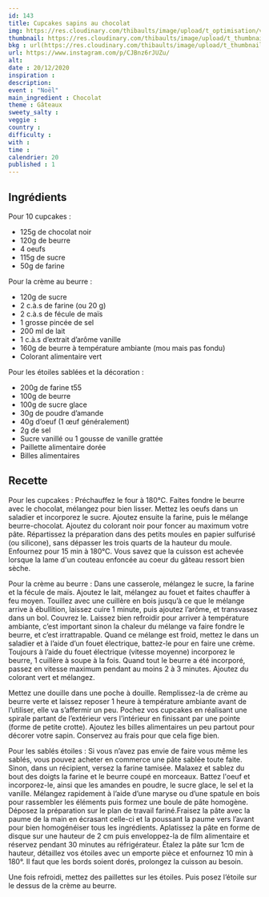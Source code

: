 ```yaml
---
id: 143
title: Cupcakes sapins au chocolat
img: https://res.cloudinary.com/thibaults/image/upload/t_optimisation/v1608498352/Recipes/20201220_cupcakes_sapins.jpg
thumbnail: https://res.cloudinary.com/thibaults/image/upload/t_thumbnail_josie/v1608498352/Recipes/20201220_cupcakes_sapins.jpg
bkg : url(https://res.cloudinary.com/thibaults/image/upload/t_thumbnail_josie/v1608498352/Recipes/20201220_cupcakes_sapins.jpg)
url: https://www.instagram.com/p/CJBnz6rJUZu/
alt: 
date : 20/12/2020
inspiration : 
description: 
event : "Noël"
main_ingredient : Chocolat
theme : Gâteaux
sweety_salty : 
veggie : 
country :
difficulty :
with : 
time : 
calendrier: 20
published : 1
---
```


## Ingrédients
Pour 10 cupcakes : 
 - 125g de chocolat noir 
 - 120g de beurre 
 - 4 oeufs
 - 115g de sucre 
 - 50g de farine 

Pour la crème au beurre :
 - 120g de sucre
 - 2 c.à.s de farine (ou 20 g)
 - 2 c.à.s de fécule de maïs
 - 1 grosse pincée de sel
 - 200 ml de lait
 - 1 c.à.s d’extrait d’arôme vanille
 - 160g de beurre à température ambiante (mou mais pas fondu)
 - Colorant alimentaire vert 

Pour les étoiles sablées et la décoration :  
 - 200g de farine t55
 - 100g de beurre
 - 100g de sucre glace
 - 30g de poudre d’amande 
 - 40g d’oeuf (1 œuf généralement)
 - 2g de sel
 - Sucre vanillé ou 1 gousse de vanille grattée
 - Paillette alimentaire dorée 
 - Billes alimentaires

## Recette
Pour les cupcakes : Préchauffez le four à 180°C. Faites fondre le beurre avec le chocolat, mélangez pour bien lisser. Mettez les oeufs dans un saladier et incorporez le sucre. Ajoutez ensuite la farine, puis le mélange beurre-chocolat. Ajoutez du colorant noir pour foncer au maximum votre pâte. Répartissez la préparation dans des petits moules en papier sulfurisé (ou silicone), sans dépasser les trois quarts de la hauteur du moule. Enfournez pour 15 min à 180°C. Vous savez que la cuisson est achevée lorsque la lame d'un couteau enfoncée au coeur du gâteau ressort bien sèche.

Pour la crème au beurre : Dans une casserole, mélangez le sucre, la farine et la fécule de maïs. Ajoutez le lait, mélangez au fouet et faites chauffer à feu moyen. Touillez avec une cuillère en bois jusqu’à ce que le mélange arrive à ébullition, laissez cuire 1 minute, puis ajoutez l’arôme, et transvasez dans un bol. Couvrez le. Laissez bien refroidir pour arriver à température ambiante, c’est important sinon la chaleur du mélange va faire fondre le beurre, et c’est irrattrapable.  Quand ce mélange est froid, mettez le dans un saladier et à l’aide d’un fouet électrique, battez-le pour en faire une crème. Toujours à l’aide du fouet électrique (vitesse moyenne) incorporez le beurre, 1 cuillère à soupe à la fois. Quand tout le beurre a été incorporé, passez en vitesse maximum pendant au moins 2 à 3 minutes. Ajoutez du colorant vert et mélangez. 

Mettez une douille dans une poche à douille. Remplissez-la de crème au beurre verte et laissez reposer 1 heure à température ambiante avant de l’utiliser, elle va s’affermir un peu. Pochez vos cupcakes en réalisant une spirale partant de l’extérieur vers l’intérieur en finissant par une pointe (forme de petite crotte). Ajoutez les billes alimentaires un peu partout pour décorer votre sapin. Conservez au frais pour que cela fige bien. 

Pour les sablés étoiles : Si vous n’avez pas envie de faire vous même les sablés, vous pouvez acheter en commerce une pâte sablée toute faite. Sinon, dans un récipient, versez la farine tamisée. Malaxez et sablez du bout des doigts la farine et le beurre coupé en morceaux. Battez l'oeuf et incorporez-le, ainsi que les amandes en poudre, le sucre glace, le sel et la vanille. Mélangez rapidement à l’aide d’une maryse ou d’une spatule en bois pour rassembler les éléments puis formez une boule de pâte homogène. Déposez la préparation sur le plan de travail fariné.Fraisez la pâte avec la paume de la main en écrasant celle-ci et la poussant la paume vers l’avant pour bien homogénéiser tous les ingrédients. Aplatissez la pâte en forme de disque sur une hauteur de 2 cm puis enveloppez-la de film alimentaire et réservez pendant 30 minutes au réfrigérateur. Étalez la pâte sur 1cm de hauteur, détaillez vos étoiles avec un emporte pièce et enfournez 10 min à 180°. Il faut que les bords soient dorés, prolongez la cuisson au besoin. 

Une fois refroidi, mettez des paillettes sur les étoiles. Puis posez l’étoile sur le dessus de la crème au beurre.
